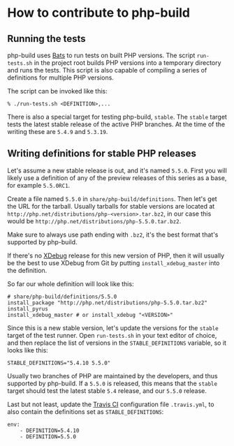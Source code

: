 # How to contribute to php-build

## Running the tests

php-build uses [Bats][] to run tests on built PHP versions. The script
`run-tests.sh` in the project root builds PHP versions into a temporary
directory and runs the tests. This script is also capable of compiling a
series of definitions for multiple PHP versions.

The script can be invoked like this:

    % ./run-tests.sh <DEFINITION>,...

There is also a special target for testing php-build, `stable`. The
`stable` target tests the latest stable release of the active PHP branches.
At the time of the writing these are `5.4.9` and `5.3.19`.

[Bats]: https://github.com/sstephenson/bats

## Writing definitions for stable PHP releases

Let's assume a new stable release is out, and it's named `5.5.0`. First
you will likely use a definition of any of the preview releases of
this series as a base, for example `5.5.0RC1`.

Create a file named `5.5.0` in `share/php-build/definitions`. Then let's
get the URL for the tarball. Usually tarballs for stable versions are
located at `http://php.net/distributions/php-<version>.tar.bz2`, in
our case this would be `http://php.net/distributions/php-5.5.0.tar.bz2`.

Make sure to always use path ending with `.bz2`, it's the best format
that's supported by php-build.

If there's no [XDebug][] release for this new version of PHP, then it
will usually be the best to use XDebug from Git by putting `install_xdebug_master`
into the definition.

So far our whole definition will look like this:

    # share/php-build/definitions/5.5.0
    install_package "http://php.net/distributions/php-5.5.0.tar.bz2"
    install_pyrus
    install_xdebug_master # or install_xdebug "<VERSION>"

Since this is a new stable version, let's update the versions for the
`stable` target of the test runner. Open `run-tests.sh` in your text
editor of choice, and then replace the list of versions in the
`STABLE_DEFINITIONS` variable, so it looks like this:

    STABLE_DEFINITIONS="5.4.10 5.5.0"

Usually two branches of PHP are maintained by the developers, and thus
supported by php-build. If a `5.5.0` is released, this means that the
`stable` target should test the latest stable `5.4` release, and our
`5.5.0` release.

Last but not least, update the [Travis CI][] configuration file
`.travis.yml`, to also contain the definitions set as
`STABLE_DEFINITIONS`:

    env:
        - DEFINITION=5.4.10
        - DEFINITION=5.5.0

[XDebug]: http://xdebug.org
[Travis CI]: http://travis-ci.org

